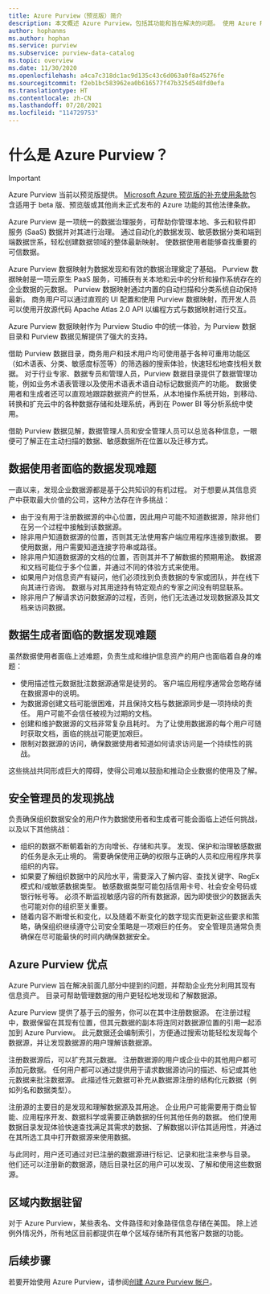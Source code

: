 ```yaml
---
title: Azure Purview（预览版）简介
description: 本文概述 Azure Purview，包括其功能和旨在解决的问题。 使用 Azure Purview，任何用户均可注册、发现、了解和使用数据源。
author: hophanms
ms.author: hophan
ms.service: purview
ms.subservice: purview-data-catalog
ms.topic: overview
ms.date: 11/30/2020
ms.openlocfilehash: a4ca7c318dc1ac9d135c43c6d063a0f8a45276fe
ms.sourcegitcommit: f2eb1bc583962ea0b616577f47b325d548fd0efa
ms.translationtype: HT
ms.contentlocale: zh-CN
ms.lasthandoff: 07/28/2021
ms.locfileid: "114729753"
---
```

# <a name="what-is-azure-purview"></a>什么是 Azure Purview？

> [!IMPORTANT]
> Azure Purview 当前以预览版提供。 [Microsoft Azure 预览版的补充使用条款](https://azure.microsoft.com/support/legal/preview-supplemental-terms/)包含适用于 beta 版、预览版或其他尚未正式发布的 Azure 功能的其他法律条款。

Azure Purview 是一项统一的数据治理服务，可帮助你管理本地、多云和软件即服务 (SaaS) 数据并对其进行治理。 通过自动化的数据发现、敏感数据分类和端到端数据世系，轻松创建数据领域的整体最新映射。 使数据使用者能够查找重要的可信数据。

Azure Purview 数据映射为数据发现和有效的数据治理奠定了基础。 Purview 数据映射是一项云原生 PaaS 服务，可捕获有关本地和云中的分析和操作系统存在的企业数据的元数据。 Purview 数据映射通过内置的自动扫描和分类系统自动保持最新。 商务用户可以通过直观的 UI 配置和使用 Purview 数据映射，而开发人员可以使用开放源代码 Apache Atlas 2.0 API 以编程方式与数据映射进行交互。

Azure Purview 数据映射作为 Purview Studio 中的统一体验，为 Purview 数据目录和 Purview 数据见解提供了强大的支持。
 
借助 Purview 数据目录，商务用户和技术用户均可使用基于各种可重用功能区（如术语表、分类、敏感度标签等）的筛选器的搜索体验，快速轻松地查找相关数据。 对于行业专家、数据专员和管理人员，Purview 数据目录提供了数据管理功能，例如业务术语表管理以及使用术语表术语自动标记数据资产的功能。 数据使用者和生成者还可以直观地跟踪数据资产的世系，从本地操作系统开始，到移动、转换和扩充云中的各种数据存储和处理系统，再到在 Power BI 等分析系统中使用。

借助 Purview 数据见解，数据管理人员和安全管理人员可以总览各种信息，一眼便可了解正在主动扫描的数据、敏感数据所在位置以及迁移方式。

## <a name="discovery-challenges-for-data-consumers"></a>数据使用者面临的数据发现难题

一直以来，发现企业数据源都是基于公共知识的有机过程。 对于想要从其信息资产中获取最大价值的公司，这种方法存在许多挑战：

* 由于没有用于注册数据源的中心位置，因此用户可能不知道数据源，除非他们在另一个过程中接触到该数据源。
* 除非用户知道数据源的位置，否则其无法使用客户端应用程序连接到数据。 要使用数据，用户需要知道连接字符串或路径。
* 除非用户知道数据源的文档的位置，否则其并不了解数据的预期用途。 数据源和文档可能位于多个位置，并通过不同的体验方式来使用。
* 如果用户对信息资产有疑问，他们必须找到负责数据的专家或团队，并在线下向其进行咨询。 数据与对其用途持有特定观点的专家之间没有明显联系。
* 除非用户了解请求访问数据源的过程，否则，他们无法通过发现数据源及其文档来访问数据。

## <a name="discovery-challenges-for-data-producers"></a>数据生成者面临的数据发现难题

虽然数据使用者面临上述难题，负责生成和维护信息资产的用户也面临着自身的难题：

* 使用描述性元数据批注数据源通常是徒劳的。 客户端应用程序通常会忽略存储在数据源中的说明。
* 为数据源创建文档可能很困难，并且保持文档与数据源同步是一项持续的责任。 用户可能不会信任被视为过期的文档。
* 创建和维护数据源的文档非常复杂且耗时。 为了让使用数据源的每个用户可随时获取文档，面临的挑战可能更加艰巨。
* 限制对数据源的访问，确保数据使用者知道如何请求访问是一个持续性的挑战。

这些挑战共同形成巨大的障碍，使得公司难以鼓励和推动企业数据的使用及了解。

## <a name="discovery-challenges-for-security-administrators"></a>安全管理员的发现挑战

负责确保组织数据安全的用户作为数据使用者和生成者可能会面临上述任何挑战，以及以下其他挑战：

* 组织的数据不断朝着新的方向增长、存储和共享。 发现、保护和治理敏感数据的任务是永无止境的。 需要确保使用正确的权限与正确的人员和应用程序共享组织的内容。
* 如果要了解组织数据中的风险水平，需要深入了解内容、查找关键字、RegEx 模式和/或敏感数据类型。 敏感数据类型可能包括信用卡号、社会安全号码或银行帐号等。 必须不断监视敏感内容的所有数据源，因为即使很少的数据丢失也可能对你的组织至关重要。
* 随着内容不断增长和变化，以及随着不断变化的数字现实而更新这些要求和策略，确保组织继续遵守公司安全策略是一项艰巨的任务。 安全管理员通常负责确保在尽可能最快的时间内确保数据安全。

## <a name="azure-purview-advantages"></a>Azure Purview 优点

Azure Purview 旨在解决前面几部分中提到的问题，并帮助企业充分利用其现有信息资产。 目录可帮助管理数据的用户更轻松地发现和了解数据源。

Azure Purview 提供了基于云的服务，你可以在其中注册数据源。 在注册过程中，数据保留在其现有位置，但其元数据的副本将连同对数据源位置的引用一起添加到 Azure Purview。 此元数据还会编制索引，方便通过搜索功能轻松发现每个数据源，并让发现数据源的用户理解该数据源。

注册数据源后，可以扩充其元数据。 注册数据源的用户或企业中的其他用户都可添加元数据。 任何用户都可以通过提供用于请求数据源访问的描述、标记或其他元数据来批注数据源。 此描述性元数据可补充从数据源注册的结构化元数据（例如列名和数据类型）。

注册源的主要目的是发现和理解数据源及其用途。 企业用户可能需要用于商业智能、应用程序开发、数据科学或需要正确数据的任何其他任务的数据。 他们使用数据目录发现体验快速查找满足其需求的数据、了解数据以评估其适用性，并通过在其所选工具中打开数据源来使用数据。

与此同时，用户还可通过对已注册的数据源进行标记、记录和批注来参与目录。 他们还可以注册新的数据源，随后目录社区的用户可以发现、了解和使用这些数据源。

## <a name="in-region-data-residency"></a>区域内数据驻留
对于 Azure Purview，某些表名、文件路径和对象路径信息存储在美国。 除上述例外情况外，所有地区目前都提供在单个区域存储所有其他客户数据的功能。

## <a name="next-steps"></a>后续步骤

若要开始使用 Azure Purview，请参阅[创建 Azure Purview 帐户](create-catalog-portal.md)。
